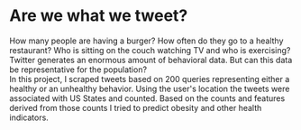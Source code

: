 # Are we what we tweet?
How many people are having a burger? How often do they go to a healthy restaurant? 
Who is sitting on the couch watching TV and who is exercising? 
Twitter generates an enormous amount of behavioral data. But can this data be representative for the population? 
<br>
In this project, I scraped tweets based on 200 queries representing either a healthy or an unhealthy behavior. Using the user's location
the tweets were associated with US States and counted. Based on the counts and features derived from those counts I tried to predict obesity and other health indicators.
